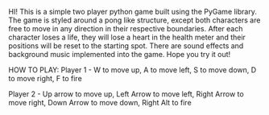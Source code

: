 HI! This is a simple two player python game built using the PyGame library.
The game is styled around a pong like structure, except both characters are free
to move in any direction in their respective boundaries. After each character
loses a life, they will lose a heart in the health meter and their positions will
be reset to the starting spot. There are sound effects and background music implemented
into the game. Hope you try it out!



HOW TO PLAY:
Player 1 - W to move up, A to move left, S to move down,
D to move right, F to fire

Player 2 - Up arrow to move up, Left Arrow to move left,
Right Arrow to move right, Down Arrow to move down, Right Alt to fire
